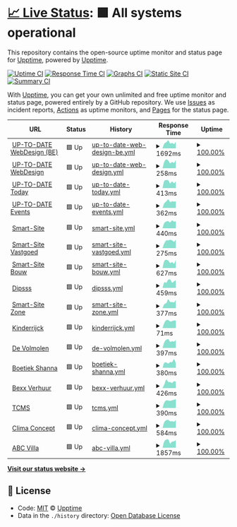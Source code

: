 # [📈 Live Status](https://upptime.github.io/upptime): <!--live status--> **🟩 All systems operational**

This repository contains the open-source uptime monitor and status page for [Upptime](https://upptime.js.org), powered by [Upptime](https://github.com/upptime/upptime).

[![Uptime CI](https://github.com/koj-co/upptime/workflows/Uptime%20CI/badge.svg)](https://github.com/koj-co/upptime/actions?query=workflow%3A%22Uptime+CI%22)
[![Response Time CI](https://github.com/koj-co/upptime/workflows/Response%20Time%20CI/badge.svg)](https://github.com/koj-co/upptime/actions?query=workflow%3A%22Response+Time+CI%22)
[![Graphs CI](https://github.com/koj-co/upptime/workflows/Graphs%20CI/badge.svg)](https://github.com/koj-co/upptime/actions?query=workflow%3A%22Graphs+CI%22)
[![Static Site CI](https://github.com/koj-co/upptime/workflows/Static%20Site%20CI/badge.svg)](https://github.com/koj-co/upptime/actions?query=workflow%3A%22Static+Site+CI%22)
[![Summary CI](https://github.com/koj-co/upptime/workflows/Summary%20CI/badge.svg)](https://github.com/koj-co/upptime/actions?query=workflow%3A%22Summary+CI%22)

With [Upptime](https://upptime.js.org), you can get your own unlimited and free uptime monitor and status page, powered entirely by a GitHub repository. We use [Issues](https://github.com/upptime/upptime/issues) as incident reports, [Actions](https://github.com/jgui1129/uptodate-sites/actions) as uptime monitors, and [Pages](https://upptime.github.io/upptime) for the status page.

<!--start: status pages-->
<!-- This summary is generated by Upptime (https://github.com/upptime/upptime) -->
<!-- Do not edit this manually, your changes will be overwritten -->
<!-- prettier-ignore -->
| URL | Status | History | Response Time | Uptime |
| --- | ------ | ------- | ------------- | ------ |
| <img alt="" src="https://favicons.githubusercontent.com/www.uptodatewebdesign.be" height="13"> [UP-TO-DATE WebDesign (BE)](https://www.uptodatewebdesign.be) | 🟩 Up | [up-to-date-web-design-be.yml](https://github.com/jgui1129/uptodate-sites/commits/HEAD/history/up-to-date-web-design-be.yml) | <details><summary><img alt="Response time graph" src="./graphs/up-to-date-web-design-be/response-time-week.png" height="20"> 1692ms</summary><br><a href="https://jgui1129.github.io/uptodate-sites/history/up-to-date-web-design-be"><img alt="Response time 2079" src="https://img.shields.io/endpoint?url=https%3A%2F%2Fraw.githubusercontent.com%2Fjgui1129%2Fuptodate-sites%2FHEAD%2Fapi%2Fup-to-date-web-design-be%2Fresponse-time.json"></a><br><a href="https://jgui1129.github.io/uptodate-sites/history/up-to-date-web-design-be"><img alt="24-hour response time 2080" src="https://img.shields.io/endpoint?url=https%3A%2F%2Fraw.githubusercontent.com%2Fjgui1129%2Fuptodate-sites%2FHEAD%2Fapi%2Fup-to-date-web-design-be%2Fresponse-time-day.json"></a><br><a href="https://jgui1129.github.io/uptodate-sites/history/up-to-date-web-design-be"><img alt="7-day response time 1692" src="https://img.shields.io/endpoint?url=https%3A%2F%2Fraw.githubusercontent.com%2Fjgui1129%2Fuptodate-sites%2FHEAD%2Fapi%2Fup-to-date-web-design-be%2Fresponse-time-week.json"></a><br><a href="https://jgui1129.github.io/uptodate-sites/history/up-to-date-web-design-be"><img alt="30-day response time 1973" src="https://img.shields.io/endpoint?url=https%3A%2F%2Fraw.githubusercontent.com%2Fjgui1129%2Fuptodate-sites%2FHEAD%2Fapi%2Fup-to-date-web-design-be%2Fresponse-time-month.json"></a><br><a href="https://jgui1129.github.io/uptodate-sites/history/up-to-date-web-design-be"><img alt="1-year response time 2079" src="https://img.shields.io/endpoint?url=https%3A%2F%2Fraw.githubusercontent.com%2Fjgui1129%2Fuptodate-sites%2FHEAD%2Fapi%2Fup-to-date-web-design-be%2Fresponse-time-year.json"></a></details> | <details><summary><a href="https://jgui1129.github.io/uptodate-sites/history/up-to-date-web-design-be">100.00%</a></summary><a href="https://jgui1129.github.io/uptodate-sites/history/up-to-date-web-design-be"><img alt="All-time uptime 99.94%" src="https://img.shields.io/endpoint?url=https%3A%2F%2Fraw.githubusercontent.com%2Fjgui1129%2Fuptodate-sites%2FHEAD%2Fapi%2Fup-to-date-web-design-be%2Fuptime.json"></a><br><a href="https://jgui1129.github.io/uptodate-sites/history/up-to-date-web-design-be"><img alt="24-hour uptime 100.00%" src="https://img.shields.io/endpoint?url=https%3A%2F%2Fraw.githubusercontent.com%2Fjgui1129%2Fuptodate-sites%2FHEAD%2Fapi%2Fup-to-date-web-design-be%2Fuptime-day.json"></a><br><a href="https://jgui1129.github.io/uptodate-sites/history/up-to-date-web-design-be"><img alt="7-day uptime 100.00%" src="https://img.shields.io/endpoint?url=https%3A%2F%2Fraw.githubusercontent.com%2Fjgui1129%2Fuptodate-sites%2FHEAD%2Fapi%2Fup-to-date-web-design-be%2Fuptime-week.json"></a><br><a href="https://jgui1129.github.io/uptodate-sites/history/up-to-date-web-design-be"><img alt="30-day uptime 99.93%" src="https://img.shields.io/endpoint?url=https%3A%2F%2Fraw.githubusercontent.com%2Fjgui1129%2Fuptodate-sites%2FHEAD%2Fapi%2Fup-to-date-web-design-be%2Fuptime-month.json"></a><br><a href="https://jgui1129.github.io/uptodate-sites/history/up-to-date-web-design-be"><img alt="1-year uptime 99.94%" src="https://img.shields.io/endpoint?url=https%3A%2F%2Fraw.githubusercontent.com%2Fjgui1129%2Fuptodate-sites%2FHEAD%2Fapi%2Fup-to-date-web-design-be%2Fuptime-year.json"></a></details>
| <img alt="" src="https://favicons.githubusercontent.com/www.uptodatewebdesign.com" height="13"> [UP-TO-DATE WebDesign](https://www.uptodatewebdesign.com) | 🟩 Up | [up-to-date-web-design.yml](https://github.com/jgui1129/uptodate-sites/commits/HEAD/history/up-to-date-web-design.yml) | <details><summary><img alt="Response time graph" src="./graphs/up-to-date-web-design/response-time-week.png" height="20"> 258ms</summary><br><a href="https://jgui1129.github.io/uptodate-sites/history/up-to-date-web-design"><img alt="Response time 278" src="https://img.shields.io/endpoint?url=https%3A%2F%2Fraw.githubusercontent.com%2Fjgui1129%2Fuptodate-sites%2FHEAD%2Fapi%2Fup-to-date-web-design%2Fresponse-time.json"></a><br><a href="https://jgui1129.github.io/uptodate-sites/history/up-to-date-web-design"><img alt="24-hour response time 209" src="https://img.shields.io/endpoint?url=https%3A%2F%2Fraw.githubusercontent.com%2Fjgui1129%2Fuptodate-sites%2FHEAD%2Fapi%2Fup-to-date-web-design%2Fresponse-time-day.json"></a><br><a href="https://jgui1129.github.io/uptodate-sites/history/up-to-date-web-design"><img alt="7-day response time 258" src="https://img.shields.io/endpoint?url=https%3A%2F%2Fraw.githubusercontent.com%2Fjgui1129%2Fuptodate-sites%2FHEAD%2Fapi%2Fup-to-date-web-design%2Fresponse-time-week.json"></a><br><a href="https://jgui1129.github.io/uptodate-sites/history/up-to-date-web-design"><img alt="30-day response time 265" src="https://img.shields.io/endpoint?url=https%3A%2F%2Fraw.githubusercontent.com%2Fjgui1129%2Fuptodate-sites%2FHEAD%2Fapi%2Fup-to-date-web-design%2Fresponse-time-month.json"></a><br><a href="https://jgui1129.github.io/uptodate-sites/history/up-to-date-web-design"><img alt="1-year response time 278" src="https://img.shields.io/endpoint?url=https%3A%2F%2Fraw.githubusercontent.com%2Fjgui1129%2Fuptodate-sites%2FHEAD%2Fapi%2Fup-to-date-web-design%2Fresponse-time-year.json"></a></details> | <details><summary><a href="https://jgui1129.github.io/uptodate-sites/history/up-to-date-web-design">100.00%</a></summary><a href="https://jgui1129.github.io/uptodate-sites/history/up-to-date-web-design"><img alt="All-time uptime 99.97%" src="https://img.shields.io/endpoint?url=https%3A%2F%2Fraw.githubusercontent.com%2Fjgui1129%2Fuptodate-sites%2FHEAD%2Fapi%2Fup-to-date-web-design%2Fuptime.json"></a><br><a href="https://jgui1129.github.io/uptodate-sites/history/up-to-date-web-design"><img alt="24-hour uptime 100.00%" src="https://img.shields.io/endpoint?url=https%3A%2F%2Fraw.githubusercontent.com%2Fjgui1129%2Fuptodate-sites%2FHEAD%2Fapi%2Fup-to-date-web-design%2Fuptime-day.json"></a><br><a href="https://jgui1129.github.io/uptodate-sites/history/up-to-date-web-design"><img alt="7-day uptime 100.00%" src="https://img.shields.io/endpoint?url=https%3A%2F%2Fraw.githubusercontent.com%2Fjgui1129%2Fuptodate-sites%2FHEAD%2Fapi%2Fup-to-date-web-design%2Fuptime-week.json"></a><br><a href="https://jgui1129.github.io/uptodate-sites/history/up-to-date-web-design"><img alt="30-day uptime 100.00%" src="https://img.shields.io/endpoint?url=https%3A%2F%2Fraw.githubusercontent.com%2Fjgui1129%2Fuptodate-sites%2FHEAD%2Fapi%2Fup-to-date-web-design%2Fuptime-month.json"></a><br><a href="https://jgui1129.github.io/uptodate-sites/history/up-to-date-web-design"><img alt="1-year uptime 99.97%" src="https://img.shields.io/endpoint?url=https%3A%2F%2Fraw.githubusercontent.com%2Fjgui1129%2Fuptodate-sites%2FHEAD%2Fapi%2Fup-to-date-web-design%2Fuptime-year.json"></a></details>
| <img alt="" src="https://favicons.githubusercontent.com/www.uptodate-today.be" height="13"> [UP-TO-DATE Today](https://www.uptodate-today.be) | 🟩 Up | [up-to-date-today.yml](https://github.com/jgui1129/uptodate-sites/commits/HEAD/history/up-to-date-today.yml) | <details><summary><img alt="Response time graph" src="./graphs/up-to-date-today/response-time-week.png" height="20"> 413ms</summary><br><a href="https://jgui1129.github.io/uptodate-sites/history/up-to-date-today"><img alt="Response time 471" src="https://img.shields.io/endpoint?url=https%3A%2F%2Fraw.githubusercontent.com%2Fjgui1129%2Fuptodate-sites%2FHEAD%2Fapi%2Fup-to-date-today%2Fresponse-time.json"></a><br><a href="https://jgui1129.github.io/uptodate-sites/history/up-to-date-today"><img alt="24-hour response time 310" src="https://img.shields.io/endpoint?url=https%3A%2F%2Fraw.githubusercontent.com%2Fjgui1129%2Fuptodate-sites%2FHEAD%2Fapi%2Fup-to-date-today%2Fresponse-time-day.json"></a><br><a href="https://jgui1129.github.io/uptodate-sites/history/up-to-date-today"><img alt="7-day response time 413" src="https://img.shields.io/endpoint?url=https%3A%2F%2Fraw.githubusercontent.com%2Fjgui1129%2Fuptodate-sites%2FHEAD%2Fapi%2Fup-to-date-today%2Fresponse-time-week.json"></a><br><a href="https://jgui1129.github.io/uptodate-sites/history/up-to-date-today"><img alt="30-day response time 740" src="https://img.shields.io/endpoint?url=https%3A%2F%2Fraw.githubusercontent.com%2Fjgui1129%2Fuptodate-sites%2FHEAD%2Fapi%2Fup-to-date-today%2Fresponse-time-month.json"></a><br><a href="https://jgui1129.github.io/uptodate-sites/history/up-to-date-today"><img alt="1-year response time 471" src="https://img.shields.io/endpoint?url=https%3A%2F%2Fraw.githubusercontent.com%2Fjgui1129%2Fuptodate-sites%2FHEAD%2Fapi%2Fup-to-date-today%2Fresponse-time-year.json"></a></details> | <details><summary><a href="https://jgui1129.github.io/uptodate-sites/history/up-to-date-today">100.00%</a></summary><a href="https://jgui1129.github.io/uptodate-sites/history/up-to-date-today"><img alt="All-time uptime 99.99%" src="https://img.shields.io/endpoint?url=https%3A%2F%2Fraw.githubusercontent.com%2Fjgui1129%2Fuptodate-sites%2FHEAD%2Fapi%2Fup-to-date-today%2Fuptime.json"></a><br><a href="https://jgui1129.github.io/uptodate-sites/history/up-to-date-today"><img alt="24-hour uptime 100.00%" src="https://img.shields.io/endpoint?url=https%3A%2F%2Fraw.githubusercontent.com%2Fjgui1129%2Fuptodate-sites%2FHEAD%2Fapi%2Fup-to-date-today%2Fuptime-day.json"></a><br><a href="https://jgui1129.github.io/uptodate-sites/history/up-to-date-today"><img alt="7-day uptime 100.00%" src="https://img.shields.io/endpoint?url=https%3A%2F%2Fraw.githubusercontent.com%2Fjgui1129%2Fuptodate-sites%2FHEAD%2Fapi%2Fup-to-date-today%2Fuptime-week.json"></a><br><a href="https://jgui1129.github.io/uptodate-sites/history/up-to-date-today"><img alt="30-day uptime 99.96%" src="https://img.shields.io/endpoint?url=https%3A%2F%2Fraw.githubusercontent.com%2Fjgui1129%2Fuptodate-sites%2FHEAD%2Fapi%2Fup-to-date-today%2Fuptime-month.json"></a><br><a href="https://jgui1129.github.io/uptodate-sites/history/up-to-date-today"><img alt="1-year uptime 99.99%" src="https://img.shields.io/endpoint?url=https%3A%2F%2Fraw.githubusercontent.com%2Fjgui1129%2Fuptodate-sites%2FHEAD%2Fapi%2Fup-to-date-today%2Fuptime-year.json"></a></details>
| <img alt="" src="https://favicons.githubusercontent.com/events.uptodatewebdesign.be" height="13"> [UP-TO-DATE Events](https://events.uptodatewebdesign.be) | 🟩 Up | [up-to-date-events.yml](https://github.com/jgui1129/uptodate-sites/commits/HEAD/history/up-to-date-events.yml) | <details><summary><img alt="Response time graph" src="./graphs/up-to-date-events/response-time-week.png" height="20"> 362ms</summary><br><a href="https://jgui1129.github.io/uptodate-sites/history/up-to-date-events"><img alt="Response time 333" src="https://img.shields.io/endpoint?url=https%3A%2F%2Fraw.githubusercontent.com%2Fjgui1129%2Fuptodate-sites%2FHEAD%2Fapi%2Fup-to-date-events%2Fresponse-time.json"></a><br><a href="https://jgui1129.github.io/uptodate-sites/history/up-to-date-events"><img alt="24-hour response time 501" src="https://img.shields.io/endpoint?url=https%3A%2F%2Fraw.githubusercontent.com%2Fjgui1129%2Fuptodate-sites%2FHEAD%2Fapi%2Fup-to-date-events%2Fresponse-time-day.json"></a><br><a href="https://jgui1129.github.io/uptodate-sites/history/up-to-date-events"><img alt="7-day response time 362" src="https://img.shields.io/endpoint?url=https%3A%2F%2Fraw.githubusercontent.com%2Fjgui1129%2Fuptodate-sites%2FHEAD%2Fapi%2Fup-to-date-events%2Fresponse-time-week.json"></a><br><a href="https://jgui1129.github.io/uptodate-sites/history/up-to-date-events"><img alt="30-day response time 319" src="https://img.shields.io/endpoint?url=https%3A%2F%2Fraw.githubusercontent.com%2Fjgui1129%2Fuptodate-sites%2FHEAD%2Fapi%2Fup-to-date-events%2Fresponse-time-month.json"></a><br><a href="https://jgui1129.github.io/uptodate-sites/history/up-to-date-events"><img alt="1-year response time 333" src="https://img.shields.io/endpoint?url=https%3A%2F%2Fraw.githubusercontent.com%2Fjgui1129%2Fuptodate-sites%2FHEAD%2Fapi%2Fup-to-date-events%2Fresponse-time-year.json"></a></details> | <details><summary><a href="https://jgui1129.github.io/uptodate-sites/history/up-to-date-events">100.00%</a></summary><a href="https://jgui1129.github.io/uptodate-sites/history/up-to-date-events"><img alt="All-time uptime 99.99%" src="https://img.shields.io/endpoint?url=https%3A%2F%2Fraw.githubusercontent.com%2Fjgui1129%2Fuptodate-sites%2FHEAD%2Fapi%2Fup-to-date-events%2Fuptime.json"></a><br><a href="https://jgui1129.github.io/uptodate-sites/history/up-to-date-events"><img alt="24-hour uptime 100.00%" src="https://img.shields.io/endpoint?url=https%3A%2F%2Fraw.githubusercontent.com%2Fjgui1129%2Fuptodate-sites%2FHEAD%2Fapi%2Fup-to-date-events%2Fuptime-day.json"></a><br><a href="https://jgui1129.github.io/uptodate-sites/history/up-to-date-events"><img alt="7-day uptime 100.00%" src="https://img.shields.io/endpoint?url=https%3A%2F%2Fraw.githubusercontent.com%2Fjgui1129%2Fuptodate-sites%2FHEAD%2Fapi%2Fup-to-date-events%2Fuptime-week.json"></a><br><a href="https://jgui1129.github.io/uptodate-sites/history/up-to-date-events"><img alt="30-day uptime 99.96%" src="https://img.shields.io/endpoint?url=https%3A%2F%2Fraw.githubusercontent.com%2Fjgui1129%2Fuptodate-sites%2FHEAD%2Fapi%2Fup-to-date-events%2Fuptime-month.json"></a><br><a href="https://jgui1129.github.io/uptodate-sites/history/up-to-date-events"><img alt="1-year uptime 99.99%" src="https://img.shields.io/endpoint?url=https%3A%2F%2Fraw.githubusercontent.com%2Fjgui1129%2Fuptodate-sites%2FHEAD%2Fapi%2Fup-to-date-events%2Fuptime-year.json"></a></details>
| <img alt="" src="https://favicons.githubusercontent.com/www.smart-site.be" height="13"> [Smart-Site](https://www.smart-site.be) | 🟩 Up | [smart-site.yml](https://github.com/jgui1129/uptodate-sites/commits/HEAD/history/smart-site.yml) | <details><summary><img alt="Response time graph" src="./graphs/smart-site/response-time-week.png" height="20"> 440ms</summary><br><a href="https://jgui1129.github.io/uptodate-sites/history/smart-site"><img alt="Response time 423" src="https://img.shields.io/endpoint?url=https%3A%2F%2Fraw.githubusercontent.com%2Fjgui1129%2Fuptodate-sites%2FHEAD%2Fapi%2Fsmart-site%2Fresponse-time.json"></a><br><a href="https://jgui1129.github.io/uptodate-sites/history/smart-site"><img alt="24-hour response time 322" src="https://img.shields.io/endpoint?url=https%3A%2F%2Fraw.githubusercontent.com%2Fjgui1129%2Fuptodate-sites%2FHEAD%2Fapi%2Fsmart-site%2Fresponse-time-day.json"></a><br><a href="https://jgui1129.github.io/uptodate-sites/history/smart-site"><img alt="7-day response time 440" src="https://img.shields.io/endpoint?url=https%3A%2F%2Fraw.githubusercontent.com%2Fjgui1129%2Fuptodate-sites%2FHEAD%2Fapi%2Fsmart-site%2Fresponse-time-week.json"></a><br><a href="https://jgui1129.github.io/uptodate-sites/history/smart-site"><img alt="30-day response time 427" src="https://img.shields.io/endpoint?url=https%3A%2F%2Fraw.githubusercontent.com%2Fjgui1129%2Fuptodate-sites%2FHEAD%2Fapi%2Fsmart-site%2Fresponse-time-month.json"></a><br><a href="https://jgui1129.github.io/uptodate-sites/history/smart-site"><img alt="1-year response time 423" src="https://img.shields.io/endpoint?url=https%3A%2F%2Fraw.githubusercontent.com%2Fjgui1129%2Fuptodate-sites%2FHEAD%2Fapi%2Fsmart-site%2Fresponse-time-year.json"></a></details> | <details><summary><a href="https://jgui1129.github.io/uptodate-sites/history/smart-site">100.00%</a></summary><a href="https://jgui1129.github.io/uptodate-sites/history/smart-site"><img alt="All-time uptime 99.97%" src="https://img.shields.io/endpoint?url=https%3A%2F%2Fraw.githubusercontent.com%2Fjgui1129%2Fuptodate-sites%2FHEAD%2Fapi%2Fsmart-site%2Fuptime.json"></a><br><a href="https://jgui1129.github.io/uptodate-sites/history/smart-site"><img alt="24-hour uptime 100.00%" src="https://img.shields.io/endpoint?url=https%3A%2F%2Fraw.githubusercontent.com%2Fjgui1129%2Fuptodate-sites%2FHEAD%2Fapi%2Fsmart-site%2Fuptime-day.json"></a><br><a href="https://jgui1129.github.io/uptodate-sites/history/smart-site"><img alt="7-day uptime 100.00%" src="https://img.shields.io/endpoint?url=https%3A%2F%2Fraw.githubusercontent.com%2Fjgui1129%2Fuptodate-sites%2FHEAD%2Fapi%2Fsmart-site%2Fuptime-week.json"></a><br><a href="https://jgui1129.github.io/uptodate-sites/history/smart-site"><img alt="30-day uptime 100.00%" src="https://img.shields.io/endpoint?url=https%3A%2F%2Fraw.githubusercontent.com%2Fjgui1129%2Fuptodate-sites%2FHEAD%2Fapi%2Fsmart-site%2Fuptime-month.json"></a><br><a href="https://jgui1129.github.io/uptodate-sites/history/smart-site"><img alt="1-year uptime 99.97%" src="https://img.shields.io/endpoint?url=https%3A%2F%2Fraw.githubusercontent.com%2Fjgui1129%2Fuptodate-sites%2FHEAD%2Fapi%2Fsmart-site%2Fuptime-year.json"></a></details>
| <img alt="" src="https://favicons.githubusercontent.com/vastgoed-smart-site.blogspot.com" height="13"> [Smart-Site Vastgoed](https://vastgoed-smart-site.blogspot.com) | 🟩 Up | [smart-site-vastgoed.yml](https://github.com/jgui1129/uptodate-sites/commits/HEAD/history/smart-site-vastgoed.yml) | <details><summary><img alt="Response time graph" src="./graphs/smart-site-vastgoed/response-time-week.png" height="20"> 275ms</summary><br><a href="https://jgui1129.github.io/uptodate-sites/history/smart-site-vastgoed"><img alt="Response time 253" src="https://img.shields.io/endpoint?url=https%3A%2F%2Fraw.githubusercontent.com%2Fjgui1129%2Fuptodate-sites%2FHEAD%2Fapi%2Fsmart-site-vastgoed%2Fresponse-time.json"></a><br><a href="https://jgui1129.github.io/uptodate-sites/history/smart-site-vastgoed"><img alt="24-hour response time 367" src="https://img.shields.io/endpoint?url=https%3A%2F%2Fraw.githubusercontent.com%2Fjgui1129%2Fuptodate-sites%2FHEAD%2Fapi%2Fsmart-site-vastgoed%2Fresponse-time-day.json"></a><br><a href="https://jgui1129.github.io/uptodate-sites/history/smart-site-vastgoed"><img alt="7-day response time 275" src="https://img.shields.io/endpoint?url=https%3A%2F%2Fraw.githubusercontent.com%2Fjgui1129%2Fuptodate-sites%2FHEAD%2Fapi%2Fsmart-site-vastgoed%2Fresponse-time-week.json"></a><br><a href="https://jgui1129.github.io/uptodate-sites/history/smart-site-vastgoed"><img alt="30-day response time 258" src="https://img.shields.io/endpoint?url=https%3A%2F%2Fraw.githubusercontent.com%2Fjgui1129%2Fuptodate-sites%2FHEAD%2Fapi%2Fsmart-site-vastgoed%2Fresponse-time-month.json"></a><br><a href="https://jgui1129.github.io/uptodate-sites/history/smart-site-vastgoed"><img alt="1-year response time 253" src="https://img.shields.io/endpoint?url=https%3A%2F%2Fraw.githubusercontent.com%2Fjgui1129%2Fuptodate-sites%2FHEAD%2Fapi%2Fsmart-site-vastgoed%2Fresponse-time-year.json"></a></details> | <details><summary><a href="https://jgui1129.github.io/uptodate-sites/history/smart-site-vastgoed">100.00%</a></summary><a href="https://jgui1129.github.io/uptodate-sites/history/smart-site-vastgoed"><img alt="All-time uptime 100.00%" src="https://img.shields.io/endpoint?url=https%3A%2F%2Fraw.githubusercontent.com%2Fjgui1129%2Fuptodate-sites%2FHEAD%2Fapi%2Fsmart-site-vastgoed%2Fuptime.json"></a><br><a href="https://jgui1129.github.io/uptodate-sites/history/smart-site-vastgoed"><img alt="24-hour uptime 100.00%" src="https://img.shields.io/endpoint?url=https%3A%2F%2Fraw.githubusercontent.com%2Fjgui1129%2Fuptodate-sites%2FHEAD%2Fapi%2Fsmart-site-vastgoed%2Fuptime-day.json"></a><br><a href="https://jgui1129.github.io/uptodate-sites/history/smart-site-vastgoed"><img alt="7-day uptime 100.00%" src="https://img.shields.io/endpoint?url=https%3A%2F%2Fraw.githubusercontent.com%2Fjgui1129%2Fuptodate-sites%2FHEAD%2Fapi%2Fsmart-site-vastgoed%2Fuptime-week.json"></a><br><a href="https://jgui1129.github.io/uptodate-sites/history/smart-site-vastgoed"><img alt="30-day uptime 100.00%" src="https://img.shields.io/endpoint?url=https%3A%2F%2Fraw.githubusercontent.com%2Fjgui1129%2Fuptodate-sites%2FHEAD%2Fapi%2Fsmart-site-vastgoed%2Fuptime-month.json"></a><br><a href="https://jgui1129.github.io/uptodate-sites/history/smart-site-vastgoed"><img alt="1-year uptime 100.00%" src="https://img.shields.io/endpoint?url=https%3A%2F%2Fraw.githubusercontent.com%2Fjgui1129%2Fuptodate-sites%2FHEAD%2Fapi%2Fsmart-site-vastgoed%2Fuptime-year.json"></a></details>
| <img alt="" src="https://favicons.githubusercontent.com/bouw-smart-site.blogspot.com" height="13"> [Smart-Site Bouw](https://bouw-smart-site.blogspot.com) | 🟩 Up | [smart-site-bouw.yml](https://github.com/jgui1129/uptodate-sites/commits/HEAD/history/smart-site-bouw.yml) | <details><summary><img alt="Response time graph" src="./graphs/smart-site-bouw/response-time-week.png" height="20"> 627ms</summary><br><a href="https://jgui1129.github.io/uptodate-sites/history/smart-site-bouw"><img alt="Response time 625" src="https://img.shields.io/endpoint?url=https%3A%2F%2Fraw.githubusercontent.com%2Fjgui1129%2Fuptodate-sites%2FHEAD%2Fapi%2Fsmart-site-bouw%2Fresponse-time.json"></a><br><a href="https://jgui1129.github.io/uptodate-sites/history/smart-site-bouw"><img alt="24-hour response time 502" src="https://img.shields.io/endpoint?url=https%3A%2F%2Fraw.githubusercontent.com%2Fjgui1129%2Fuptodate-sites%2FHEAD%2Fapi%2Fsmart-site-bouw%2Fresponse-time-day.json"></a><br><a href="https://jgui1129.github.io/uptodate-sites/history/smart-site-bouw"><img alt="7-day response time 627" src="https://img.shields.io/endpoint?url=https%3A%2F%2Fraw.githubusercontent.com%2Fjgui1129%2Fuptodate-sites%2FHEAD%2Fapi%2Fsmart-site-bouw%2Fresponse-time-week.json"></a><br><a href="https://jgui1129.github.io/uptodate-sites/history/smart-site-bouw"><img alt="30-day response time 631" src="https://img.shields.io/endpoint?url=https%3A%2F%2Fraw.githubusercontent.com%2Fjgui1129%2Fuptodate-sites%2FHEAD%2Fapi%2Fsmart-site-bouw%2Fresponse-time-month.json"></a><br><a href="https://jgui1129.github.io/uptodate-sites/history/smart-site-bouw"><img alt="1-year response time 625" src="https://img.shields.io/endpoint?url=https%3A%2F%2Fraw.githubusercontent.com%2Fjgui1129%2Fuptodate-sites%2FHEAD%2Fapi%2Fsmart-site-bouw%2Fresponse-time-year.json"></a></details> | <details><summary><a href="https://jgui1129.github.io/uptodate-sites/history/smart-site-bouw">100.00%</a></summary><a href="https://jgui1129.github.io/uptodate-sites/history/smart-site-bouw"><img alt="All-time uptime 99.98%" src="https://img.shields.io/endpoint?url=https%3A%2F%2Fraw.githubusercontent.com%2Fjgui1129%2Fuptodate-sites%2FHEAD%2Fapi%2Fsmart-site-bouw%2Fuptime.json"></a><br><a href="https://jgui1129.github.io/uptodate-sites/history/smart-site-bouw"><img alt="24-hour uptime 100.00%" src="https://img.shields.io/endpoint?url=https%3A%2F%2Fraw.githubusercontent.com%2Fjgui1129%2Fuptodate-sites%2FHEAD%2Fapi%2Fsmart-site-bouw%2Fuptime-day.json"></a><br><a href="https://jgui1129.github.io/uptodate-sites/history/smart-site-bouw"><img alt="7-day uptime 100.00%" src="https://img.shields.io/endpoint?url=https%3A%2F%2Fraw.githubusercontent.com%2Fjgui1129%2Fuptodate-sites%2FHEAD%2Fapi%2Fsmart-site-bouw%2Fuptime-week.json"></a><br><a href="https://jgui1129.github.io/uptodate-sites/history/smart-site-bouw"><img alt="30-day uptime 100.00%" src="https://img.shields.io/endpoint?url=https%3A%2F%2Fraw.githubusercontent.com%2Fjgui1129%2Fuptodate-sites%2FHEAD%2Fapi%2Fsmart-site-bouw%2Fuptime-month.json"></a><br><a href="https://jgui1129.github.io/uptodate-sites/history/smart-site-bouw"><img alt="1-year uptime 99.98%" src="https://img.shields.io/endpoint?url=https%3A%2F%2Fraw.githubusercontent.com%2Fjgui1129%2Fuptodate-sites%2FHEAD%2Fapi%2Fsmart-site-bouw%2Fuptime-year.json"></a></details>
| <img alt="" src="https://favicons.githubusercontent.com/www.dipsss.be" height="13"> [Dipsss](https://www.dipsss.be) | 🟩 Up | [dipsss.yml](https://github.com/jgui1129/uptodate-sites/commits/HEAD/history/dipsss.yml) | <details><summary><img alt="Response time graph" src="./graphs/dipsss/response-time-week.png" height="20"> 459ms</summary><br><a href="https://jgui1129.github.io/uptodate-sites/history/dipsss"><img alt="Response time 441" src="https://img.shields.io/endpoint?url=https%3A%2F%2Fraw.githubusercontent.com%2Fjgui1129%2Fuptodate-sites%2FHEAD%2Fapi%2Fdipsss%2Fresponse-time.json"></a><br><a href="https://jgui1129.github.io/uptodate-sites/history/dipsss"><img alt="24-hour response time 461" src="https://img.shields.io/endpoint?url=https%3A%2F%2Fraw.githubusercontent.com%2Fjgui1129%2Fuptodate-sites%2FHEAD%2Fapi%2Fdipsss%2Fresponse-time-day.json"></a><br><a href="https://jgui1129.github.io/uptodate-sites/history/dipsss"><img alt="7-day response time 459" src="https://img.shields.io/endpoint?url=https%3A%2F%2Fraw.githubusercontent.com%2Fjgui1129%2Fuptodate-sites%2FHEAD%2Fapi%2Fdipsss%2Fresponse-time-week.json"></a><br><a href="https://jgui1129.github.io/uptodate-sites/history/dipsss"><img alt="30-day response time 432" src="https://img.shields.io/endpoint?url=https%3A%2F%2Fraw.githubusercontent.com%2Fjgui1129%2Fuptodate-sites%2FHEAD%2Fapi%2Fdipsss%2Fresponse-time-month.json"></a><br><a href="https://jgui1129.github.io/uptodate-sites/history/dipsss"><img alt="1-year response time 441" src="https://img.shields.io/endpoint?url=https%3A%2F%2Fraw.githubusercontent.com%2Fjgui1129%2Fuptodate-sites%2FHEAD%2Fapi%2Fdipsss%2Fresponse-time-year.json"></a></details> | <details><summary><a href="https://jgui1129.github.io/uptodate-sites/history/dipsss">100.00%</a></summary><a href="https://jgui1129.github.io/uptodate-sites/history/dipsss"><img alt="All-time uptime 100.00%" src="https://img.shields.io/endpoint?url=https%3A%2F%2Fraw.githubusercontent.com%2Fjgui1129%2Fuptodate-sites%2FHEAD%2Fapi%2Fdipsss%2Fuptime.json"></a><br><a href="https://jgui1129.github.io/uptodate-sites/history/dipsss"><img alt="24-hour uptime 100.00%" src="https://img.shields.io/endpoint?url=https%3A%2F%2Fraw.githubusercontent.com%2Fjgui1129%2Fuptodate-sites%2FHEAD%2Fapi%2Fdipsss%2Fuptime-day.json"></a><br><a href="https://jgui1129.github.io/uptodate-sites/history/dipsss"><img alt="7-day uptime 100.00%" src="https://img.shields.io/endpoint?url=https%3A%2F%2Fraw.githubusercontent.com%2Fjgui1129%2Fuptodate-sites%2FHEAD%2Fapi%2Fdipsss%2Fuptime-week.json"></a><br><a href="https://jgui1129.github.io/uptodate-sites/history/dipsss"><img alt="30-day uptime 100.00%" src="https://img.shields.io/endpoint?url=https%3A%2F%2Fraw.githubusercontent.com%2Fjgui1129%2Fuptodate-sites%2FHEAD%2Fapi%2Fdipsss%2Fuptime-month.json"></a><br><a href="https://jgui1129.github.io/uptodate-sites/history/dipsss"><img alt="1-year uptime 100.00%" src="https://img.shields.io/endpoint?url=https%3A%2F%2Fraw.githubusercontent.com%2Fjgui1129%2Fuptodate-sites%2FHEAD%2Fapi%2Fdipsss%2Fuptime-year.json"></a></details>
| <img alt="" src="https://favicons.githubusercontent.com/www.kinderrijck.be" height="13"> [Smart-Site Zone](https://www.kinderrijck.be) | 🟩 Up | [smart-site-zone.yml](https://github.com/jgui1129/uptodate-sites/commits/HEAD/history/smart-site-zone.yml) | <details><summary><img alt="Response time graph" src="./graphs/smart-site-zone/response-time-week.png" height="20"> 377ms</summary><br><a href="https://jgui1129.github.io/uptodate-sites/history/smart-site-zone"><img alt="Response time 388" src="https://img.shields.io/endpoint?url=https%3A%2F%2Fraw.githubusercontent.com%2Fjgui1129%2Fuptodate-sites%2FHEAD%2Fapi%2Fsmart-site-zone%2Fresponse-time.json"></a><br><a href="https://jgui1129.github.io/uptodate-sites/history/smart-site-zone"><img alt="24-hour response time 399" src="https://img.shields.io/endpoint?url=https%3A%2F%2Fraw.githubusercontent.com%2Fjgui1129%2Fuptodate-sites%2FHEAD%2Fapi%2Fsmart-site-zone%2Fresponse-time-day.json"></a><br><a href="https://jgui1129.github.io/uptodate-sites/history/smart-site-zone"><img alt="7-day response time 377" src="https://img.shields.io/endpoint?url=https%3A%2F%2Fraw.githubusercontent.com%2Fjgui1129%2Fuptodate-sites%2FHEAD%2Fapi%2Fsmart-site-zone%2Fresponse-time-week.json"></a><br><a href="https://jgui1129.github.io/uptodate-sites/history/smart-site-zone"><img alt="30-day response time 373" src="https://img.shields.io/endpoint?url=https%3A%2F%2Fraw.githubusercontent.com%2Fjgui1129%2Fuptodate-sites%2FHEAD%2Fapi%2Fsmart-site-zone%2Fresponse-time-month.json"></a><br><a href="https://jgui1129.github.io/uptodate-sites/history/smart-site-zone"><img alt="1-year response time 388" src="https://img.shields.io/endpoint?url=https%3A%2F%2Fraw.githubusercontent.com%2Fjgui1129%2Fuptodate-sites%2FHEAD%2Fapi%2Fsmart-site-zone%2Fresponse-time-year.json"></a></details> | <details><summary><a href="https://jgui1129.github.io/uptodate-sites/history/smart-site-zone">100.00%</a></summary><a href="https://jgui1129.github.io/uptodate-sites/history/smart-site-zone"><img alt="All-time uptime 99.99%" src="https://img.shields.io/endpoint?url=https%3A%2F%2Fraw.githubusercontent.com%2Fjgui1129%2Fuptodate-sites%2FHEAD%2Fapi%2Fsmart-site-zone%2Fuptime.json"></a><br><a href="https://jgui1129.github.io/uptodate-sites/history/smart-site-zone"><img alt="24-hour uptime 100.00%" src="https://img.shields.io/endpoint?url=https%3A%2F%2Fraw.githubusercontent.com%2Fjgui1129%2Fuptodate-sites%2FHEAD%2Fapi%2Fsmart-site-zone%2Fuptime-day.json"></a><br><a href="https://jgui1129.github.io/uptodate-sites/history/smart-site-zone"><img alt="7-day uptime 100.00%" src="https://img.shields.io/endpoint?url=https%3A%2F%2Fraw.githubusercontent.com%2Fjgui1129%2Fuptodate-sites%2FHEAD%2Fapi%2Fsmart-site-zone%2Fuptime-week.json"></a><br><a href="https://jgui1129.github.io/uptodate-sites/history/smart-site-zone"><img alt="30-day uptime 99.96%" src="https://img.shields.io/endpoint?url=https%3A%2F%2Fraw.githubusercontent.com%2Fjgui1129%2Fuptodate-sites%2FHEAD%2Fapi%2Fsmart-site-zone%2Fuptime-month.json"></a><br><a href="https://jgui1129.github.io/uptodate-sites/history/smart-site-zone"><img alt="1-year uptime 99.99%" src="https://img.shields.io/endpoint?url=https%3A%2F%2Fraw.githubusercontent.com%2Fjgui1129%2Fuptodate-sites%2FHEAD%2Fapi%2Fsmart-site-zone%2Fuptime-year.json"></a></details>
| <img alt="" src="https://favicons.githubusercontent.com/www.kinderrijck.be" height="13"> [Kinderrijck](https://www.kinderrijck.be) | 🟩 Up | [kinderrijck.yml](https://github.com/jgui1129/uptodate-sites/commits/HEAD/history/kinderrijck.yml) | <details><summary><img alt="Response time graph" src="./graphs/kinderrijck/response-time-week.png" height="20"> 71ms</summary><br><a href="https://jgui1129.github.io/uptodate-sites/history/kinderrijck"><img alt="Response time 69" src="https://img.shields.io/endpoint?url=https%3A%2F%2Fraw.githubusercontent.com%2Fjgui1129%2Fuptodate-sites%2FHEAD%2Fapi%2Fkinderrijck%2Fresponse-time.json"></a><br><a href="https://jgui1129.github.io/uptodate-sites/history/kinderrijck"><img alt="24-hour response time 100" src="https://img.shields.io/endpoint?url=https%3A%2F%2Fraw.githubusercontent.com%2Fjgui1129%2Fuptodate-sites%2FHEAD%2Fapi%2Fkinderrijck%2Fresponse-time-day.json"></a><br><a href="https://jgui1129.github.io/uptodate-sites/history/kinderrijck"><img alt="7-day response time 71" src="https://img.shields.io/endpoint?url=https%3A%2F%2Fraw.githubusercontent.com%2Fjgui1129%2Fuptodate-sites%2FHEAD%2Fapi%2Fkinderrijck%2Fresponse-time-week.json"></a><br><a href="https://jgui1129.github.io/uptodate-sites/history/kinderrijck"><img alt="30-day response time 66" src="https://img.shields.io/endpoint?url=https%3A%2F%2Fraw.githubusercontent.com%2Fjgui1129%2Fuptodate-sites%2FHEAD%2Fapi%2Fkinderrijck%2Fresponse-time-month.json"></a><br><a href="https://jgui1129.github.io/uptodate-sites/history/kinderrijck"><img alt="1-year response time 69" src="https://img.shields.io/endpoint?url=https%3A%2F%2Fraw.githubusercontent.com%2Fjgui1129%2Fuptodate-sites%2FHEAD%2Fapi%2Fkinderrijck%2Fresponse-time-year.json"></a></details> | <details><summary><a href="https://jgui1129.github.io/uptodate-sites/history/kinderrijck">100.00%</a></summary><a href="https://jgui1129.github.io/uptodate-sites/history/kinderrijck"><img alt="All-time uptime 100.00%" src="https://img.shields.io/endpoint?url=https%3A%2F%2Fraw.githubusercontent.com%2Fjgui1129%2Fuptodate-sites%2FHEAD%2Fapi%2Fkinderrijck%2Fuptime.json"></a><br><a href="https://jgui1129.github.io/uptodate-sites/history/kinderrijck"><img alt="24-hour uptime 100.00%" src="https://img.shields.io/endpoint?url=https%3A%2F%2Fraw.githubusercontent.com%2Fjgui1129%2Fuptodate-sites%2FHEAD%2Fapi%2Fkinderrijck%2Fuptime-day.json"></a><br><a href="https://jgui1129.github.io/uptodate-sites/history/kinderrijck"><img alt="7-day uptime 100.00%" src="https://img.shields.io/endpoint?url=https%3A%2F%2Fraw.githubusercontent.com%2Fjgui1129%2Fuptodate-sites%2FHEAD%2Fapi%2Fkinderrijck%2Fuptime-week.json"></a><br><a href="https://jgui1129.github.io/uptodate-sites/history/kinderrijck"><img alt="30-day uptime 100.00%" src="https://img.shields.io/endpoint?url=https%3A%2F%2Fraw.githubusercontent.com%2Fjgui1129%2Fuptodate-sites%2FHEAD%2Fapi%2Fkinderrijck%2Fuptime-month.json"></a><br><a href="https://jgui1129.github.io/uptodate-sites/history/kinderrijck"><img alt="1-year uptime 100.00%" src="https://img.shields.io/endpoint?url=https%3A%2F%2Fraw.githubusercontent.com%2Fjgui1129%2Fuptodate-sites%2FHEAD%2Fapi%2Fkinderrijck%2Fuptime-year.json"></a></details>
| <img alt="" src="https://favicons.githubusercontent.com/www.vakantieverblijfvolmolen.be" height="13"> [De Volmolen](https://www.vakantieverblijfvolmolen.be) | 🟩 Up | [de-volmolen.yml](https://github.com/jgui1129/uptodate-sites/commits/HEAD/history/de-volmolen.yml) | <details><summary><img alt="Response time graph" src="./graphs/de-volmolen/response-time-week.png" height="20"> 397ms</summary><br><a href="https://jgui1129.github.io/uptodate-sites/history/de-volmolen"><img alt="Response time 529" src="https://img.shields.io/endpoint?url=https%3A%2F%2Fraw.githubusercontent.com%2Fjgui1129%2Fuptodate-sites%2FHEAD%2Fapi%2Fde-volmolen%2Fresponse-time.json"></a><br><a href="https://jgui1129.github.io/uptodate-sites/history/de-volmolen"><img alt="24-hour response time 331" src="https://img.shields.io/endpoint?url=https%3A%2F%2Fraw.githubusercontent.com%2Fjgui1129%2Fuptodate-sites%2FHEAD%2Fapi%2Fde-volmolen%2Fresponse-time-day.json"></a><br><a href="https://jgui1129.github.io/uptodate-sites/history/de-volmolen"><img alt="7-day response time 397" src="https://img.shields.io/endpoint?url=https%3A%2F%2Fraw.githubusercontent.com%2Fjgui1129%2Fuptodate-sites%2FHEAD%2Fapi%2Fde-volmolen%2Fresponse-time-week.json"></a><br><a href="https://jgui1129.github.io/uptodate-sites/history/de-volmolen"><img alt="30-day response time 874" src="https://img.shields.io/endpoint?url=https%3A%2F%2Fraw.githubusercontent.com%2Fjgui1129%2Fuptodate-sites%2FHEAD%2Fapi%2Fde-volmolen%2Fresponse-time-month.json"></a><br><a href="https://jgui1129.github.io/uptodate-sites/history/de-volmolen"><img alt="1-year response time 529" src="https://img.shields.io/endpoint?url=https%3A%2F%2Fraw.githubusercontent.com%2Fjgui1129%2Fuptodate-sites%2FHEAD%2Fapi%2Fde-volmolen%2Fresponse-time-year.json"></a></details> | <details><summary><a href="https://jgui1129.github.io/uptodate-sites/history/de-volmolen">100.00%</a></summary><a href="https://jgui1129.github.io/uptodate-sites/history/de-volmolen"><img alt="All-time uptime 100.00%" src="https://img.shields.io/endpoint?url=https%3A%2F%2Fraw.githubusercontent.com%2Fjgui1129%2Fuptodate-sites%2FHEAD%2Fapi%2Fde-volmolen%2Fuptime.json"></a><br><a href="https://jgui1129.github.io/uptodate-sites/history/de-volmolen"><img alt="24-hour uptime 100.00%" src="https://img.shields.io/endpoint?url=https%3A%2F%2Fraw.githubusercontent.com%2Fjgui1129%2Fuptodate-sites%2FHEAD%2Fapi%2Fde-volmolen%2Fuptime-day.json"></a><br><a href="https://jgui1129.github.io/uptodate-sites/history/de-volmolen"><img alt="7-day uptime 100.00%" src="https://img.shields.io/endpoint?url=https%3A%2F%2Fraw.githubusercontent.com%2Fjgui1129%2Fuptodate-sites%2FHEAD%2Fapi%2Fde-volmolen%2Fuptime-week.json"></a><br><a href="https://jgui1129.github.io/uptodate-sites/history/de-volmolen"><img alt="30-day uptime 100.00%" src="https://img.shields.io/endpoint?url=https%3A%2F%2Fraw.githubusercontent.com%2Fjgui1129%2Fuptodate-sites%2FHEAD%2Fapi%2Fde-volmolen%2Fuptime-month.json"></a><br><a href="https://jgui1129.github.io/uptodate-sites/history/de-volmolen"><img alt="1-year uptime 100.00%" src="https://img.shields.io/endpoint?url=https%3A%2F%2Fraw.githubusercontent.com%2Fjgui1129%2Fuptodate-sites%2FHEAD%2Fapi%2Fde-volmolen%2Fuptime-year.json"></a></details>
| <img alt="" src="https://favicons.githubusercontent.com/www.boetiekshanna.be" height="13"> [Boetiek Shanna](https://www.boetiekshanna.be) | 🟩 Up | [boetiek-shanna.yml](https://github.com/jgui1129/uptodate-sites/commits/HEAD/history/boetiek-shanna.yml) | <details><summary><img alt="Response time graph" src="./graphs/boetiek-shanna/response-time-week.png" height="20"> 380ms</summary><br><a href="https://jgui1129.github.io/uptodate-sites/history/boetiek-shanna"><img alt="Response time 397" src="https://img.shields.io/endpoint?url=https%3A%2F%2Fraw.githubusercontent.com%2Fjgui1129%2Fuptodate-sites%2FHEAD%2Fapi%2Fboetiek-shanna%2Fresponse-time.json"></a><br><a href="https://jgui1129.github.io/uptodate-sites/history/boetiek-shanna"><img alt="24-hour response time 410" src="https://img.shields.io/endpoint?url=https%3A%2F%2Fraw.githubusercontent.com%2Fjgui1129%2Fuptodate-sites%2FHEAD%2Fapi%2Fboetiek-shanna%2Fresponse-time-day.json"></a><br><a href="https://jgui1129.github.io/uptodate-sites/history/boetiek-shanna"><img alt="7-day response time 380" src="https://img.shields.io/endpoint?url=https%3A%2F%2Fraw.githubusercontent.com%2Fjgui1129%2Fuptodate-sites%2FHEAD%2Fapi%2Fboetiek-shanna%2Fresponse-time-week.json"></a><br><a href="https://jgui1129.github.io/uptodate-sites/history/boetiek-shanna"><img alt="30-day response time 382" src="https://img.shields.io/endpoint?url=https%3A%2F%2Fraw.githubusercontent.com%2Fjgui1129%2Fuptodate-sites%2FHEAD%2Fapi%2Fboetiek-shanna%2Fresponse-time-month.json"></a><br><a href="https://jgui1129.github.io/uptodate-sites/history/boetiek-shanna"><img alt="1-year response time 397" src="https://img.shields.io/endpoint?url=https%3A%2F%2Fraw.githubusercontent.com%2Fjgui1129%2Fuptodate-sites%2FHEAD%2Fapi%2Fboetiek-shanna%2Fresponse-time-year.json"></a></details> | <details><summary><a href="https://jgui1129.github.io/uptodate-sites/history/boetiek-shanna">100.00%</a></summary><a href="https://jgui1129.github.io/uptodate-sites/history/boetiek-shanna"><img alt="All-time uptime 100.00%" src="https://img.shields.io/endpoint?url=https%3A%2F%2Fraw.githubusercontent.com%2Fjgui1129%2Fuptodate-sites%2FHEAD%2Fapi%2Fboetiek-shanna%2Fuptime.json"></a><br><a href="https://jgui1129.github.io/uptodate-sites/history/boetiek-shanna"><img alt="24-hour uptime 100.00%" src="https://img.shields.io/endpoint?url=https%3A%2F%2Fraw.githubusercontent.com%2Fjgui1129%2Fuptodate-sites%2FHEAD%2Fapi%2Fboetiek-shanna%2Fuptime-day.json"></a><br><a href="https://jgui1129.github.io/uptodate-sites/history/boetiek-shanna"><img alt="7-day uptime 100.00%" src="https://img.shields.io/endpoint?url=https%3A%2F%2Fraw.githubusercontent.com%2Fjgui1129%2Fuptodate-sites%2FHEAD%2Fapi%2Fboetiek-shanna%2Fuptime-week.json"></a><br><a href="https://jgui1129.github.io/uptodate-sites/history/boetiek-shanna"><img alt="30-day uptime 100.00%" src="https://img.shields.io/endpoint?url=https%3A%2F%2Fraw.githubusercontent.com%2Fjgui1129%2Fuptodate-sites%2FHEAD%2Fapi%2Fboetiek-shanna%2Fuptime-month.json"></a><br><a href="https://jgui1129.github.io/uptodate-sites/history/boetiek-shanna"><img alt="1-year uptime 100.00%" src="https://img.shields.io/endpoint?url=https%3A%2F%2Fraw.githubusercontent.com%2Fjgui1129%2Fuptodate-sites%2FHEAD%2Fapi%2Fboetiek-shanna%2Fuptime-year.json"></a></details>
| <img alt="" src="https://favicons.githubusercontent.com/www.bexxverhuur.be" height="13"> [Bexx Verhuur](https://www.bexxverhuur.be) | 🟩 Up | [bexx-verhuur.yml](https://github.com/jgui1129/uptodate-sites/commits/HEAD/history/bexx-verhuur.yml) | <details><summary><img alt="Response time graph" src="./graphs/bexx-verhuur/response-time-week.png" height="20"> 426ms</summary><br><a href="https://jgui1129.github.io/uptodate-sites/history/bexx-verhuur"><img alt="Response time 411" src="https://img.shields.io/endpoint?url=https%3A%2F%2Fraw.githubusercontent.com%2Fjgui1129%2Fuptodate-sites%2FHEAD%2Fapi%2Fbexx-verhuur%2Fresponse-time.json"></a><br><a href="https://jgui1129.github.io/uptodate-sites/history/bexx-verhuur"><img alt="24-hour response time 362" src="https://img.shields.io/endpoint?url=https%3A%2F%2Fraw.githubusercontent.com%2Fjgui1129%2Fuptodate-sites%2FHEAD%2Fapi%2Fbexx-verhuur%2Fresponse-time-day.json"></a><br><a href="https://jgui1129.github.io/uptodate-sites/history/bexx-verhuur"><img alt="7-day response time 426" src="https://img.shields.io/endpoint?url=https%3A%2F%2Fraw.githubusercontent.com%2Fjgui1129%2Fuptodate-sites%2FHEAD%2Fapi%2Fbexx-verhuur%2Fresponse-time-week.json"></a><br><a href="https://jgui1129.github.io/uptodate-sites/history/bexx-verhuur"><img alt="30-day response time 412" src="https://img.shields.io/endpoint?url=https%3A%2F%2Fraw.githubusercontent.com%2Fjgui1129%2Fuptodate-sites%2FHEAD%2Fapi%2Fbexx-verhuur%2Fresponse-time-month.json"></a><br><a href="https://jgui1129.github.io/uptodate-sites/history/bexx-verhuur"><img alt="1-year response time 411" src="https://img.shields.io/endpoint?url=https%3A%2F%2Fraw.githubusercontent.com%2Fjgui1129%2Fuptodate-sites%2FHEAD%2Fapi%2Fbexx-verhuur%2Fresponse-time-year.json"></a></details> | <details><summary><a href="https://jgui1129.github.io/uptodate-sites/history/bexx-verhuur">100.00%</a></summary><a href="https://jgui1129.github.io/uptodate-sites/history/bexx-verhuur"><img alt="All-time uptime 99.98%" src="https://img.shields.io/endpoint?url=https%3A%2F%2Fraw.githubusercontent.com%2Fjgui1129%2Fuptodate-sites%2FHEAD%2Fapi%2Fbexx-verhuur%2Fuptime.json"></a><br><a href="https://jgui1129.github.io/uptodate-sites/history/bexx-verhuur"><img alt="24-hour uptime 100.00%" src="https://img.shields.io/endpoint?url=https%3A%2F%2Fraw.githubusercontent.com%2Fjgui1129%2Fuptodate-sites%2FHEAD%2Fapi%2Fbexx-verhuur%2Fuptime-day.json"></a><br><a href="https://jgui1129.github.io/uptodate-sites/history/bexx-verhuur"><img alt="7-day uptime 100.00%" src="https://img.shields.io/endpoint?url=https%3A%2F%2Fraw.githubusercontent.com%2Fjgui1129%2Fuptodate-sites%2FHEAD%2Fapi%2Fbexx-verhuur%2Fuptime-week.json"></a><br><a href="https://jgui1129.github.io/uptodate-sites/history/bexx-verhuur"><img alt="30-day uptime 100.00%" src="https://img.shields.io/endpoint?url=https%3A%2F%2Fraw.githubusercontent.com%2Fjgui1129%2Fuptodate-sites%2FHEAD%2Fapi%2Fbexx-verhuur%2Fuptime-month.json"></a><br><a href="https://jgui1129.github.io/uptodate-sites/history/bexx-verhuur"><img alt="1-year uptime 99.98%" src="https://img.shields.io/endpoint?url=https%3A%2F%2Fraw.githubusercontent.com%2Fjgui1129%2Fuptodate-sites%2FHEAD%2Fapi%2Fbexx-verhuur%2Fuptime-year.json"></a></details>
| <img alt="" src="https://favicons.githubusercontent.com/www.tcms.be" height="13"> [TCMS](https://www.tcms.be) | 🟩 Up | [tcms.yml](https://github.com/jgui1129/uptodate-sites/commits/HEAD/history/tcms.yml) | <details><summary><img alt="Response time graph" src="./graphs/tcms/response-time-week.png" height="20"> 390ms</summary><br><a href="https://jgui1129.github.io/uptodate-sites/history/tcms"><img alt="Response time 456" src="https://img.shields.io/endpoint?url=https%3A%2F%2Fraw.githubusercontent.com%2Fjgui1129%2Fuptodate-sites%2FHEAD%2Fapi%2Ftcms%2Fresponse-time.json"></a><br><a href="https://jgui1129.github.io/uptodate-sites/history/tcms"><img alt="24-hour response time 381" src="https://img.shields.io/endpoint?url=https%3A%2F%2Fraw.githubusercontent.com%2Fjgui1129%2Fuptodate-sites%2FHEAD%2Fapi%2Ftcms%2Fresponse-time-day.json"></a><br><a href="https://jgui1129.github.io/uptodate-sites/history/tcms"><img alt="7-day response time 390" src="https://img.shields.io/endpoint?url=https%3A%2F%2Fraw.githubusercontent.com%2Fjgui1129%2Fuptodate-sites%2FHEAD%2Fapi%2Ftcms%2Fresponse-time-week.json"></a><br><a href="https://jgui1129.github.io/uptodate-sites/history/tcms"><img alt="30-day response time 674" src="https://img.shields.io/endpoint?url=https%3A%2F%2Fraw.githubusercontent.com%2Fjgui1129%2Fuptodate-sites%2FHEAD%2Fapi%2Ftcms%2Fresponse-time-month.json"></a><br><a href="https://jgui1129.github.io/uptodate-sites/history/tcms"><img alt="1-year response time 456" src="https://img.shields.io/endpoint?url=https%3A%2F%2Fraw.githubusercontent.com%2Fjgui1129%2Fuptodate-sites%2FHEAD%2Fapi%2Ftcms%2Fresponse-time-year.json"></a></details> | <details><summary><a href="https://jgui1129.github.io/uptodate-sites/history/tcms">100.00%</a></summary><a href="https://jgui1129.github.io/uptodate-sites/history/tcms"><img alt="All-time uptime 99.93%" src="https://img.shields.io/endpoint?url=https%3A%2F%2Fraw.githubusercontent.com%2Fjgui1129%2Fuptodate-sites%2FHEAD%2Fapi%2Ftcms%2Fuptime.json"></a><br><a href="https://jgui1129.github.io/uptodate-sites/history/tcms"><img alt="24-hour uptime 100.00%" src="https://img.shields.io/endpoint?url=https%3A%2F%2Fraw.githubusercontent.com%2Fjgui1129%2Fuptodate-sites%2FHEAD%2Fapi%2Ftcms%2Fuptime-day.json"></a><br><a href="https://jgui1129.github.io/uptodate-sites/history/tcms"><img alt="7-day uptime 100.00%" src="https://img.shields.io/endpoint?url=https%3A%2F%2Fraw.githubusercontent.com%2Fjgui1129%2Fuptodate-sites%2FHEAD%2Fapi%2Ftcms%2Fuptime-week.json"></a><br><a href="https://jgui1129.github.io/uptodate-sites/history/tcms"><img alt="30-day uptime 100.00%" src="https://img.shields.io/endpoint?url=https%3A%2F%2Fraw.githubusercontent.com%2Fjgui1129%2Fuptodate-sites%2FHEAD%2Fapi%2Ftcms%2Fuptime-month.json"></a><br><a href="https://jgui1129.github.io/uptodate-sites/history/tcms"><img alt="1-year uptime 99.93%" src="https://img.shields.io/endpoint?url=https%3A%2F%2Fraw.githubusercontent.com%2Fjgui1129%2Fuptodate-sites%2FHEAD%2Fapi%2Ftcms%2Fuptime-year.json"></a></details>
| <img alt="" src="https://favicons.githubusercontent.com/www.climaconcept.be" height="13"> [Clima Concept](https://www.climaconcept.be/) | 🟩 Up | [clima-concept.yml](https://github.com/jgui1129/uptodate-sites/commits/HEAD/history/clima-concept.yml) | <details><summary><img alt="Response time graph" src="./graphs/clima-concept/response-time-week.png" height="20"> 584ms</summary><br><a href="https://jgui1129.github.io/uptodate-sites/history/clima-concept"><img alt="Response time 685" src="https://img.shields.io/endpoint?url=https%3A%2F%2Fraw.githubusercontent.com%2Fjgui1129%2Fuptodate-sites%2FHEAD%2Fapi%2Fclima-concept%2Fresponse-time.json"></a><br><a href="https://jgui1129.github.io/uptodate-sites/history/clima-concept"><img alt="24-hour response time 753" src="https://img.shields.io/endpoint?url=https%3A%2F%2Fraw.githubusercontent.com%2Fjgui1129%2Fuptodate-sites%2FHEAD%2Fapi%2Fclima-concept%2Fresponse-time-day.json"></a><br><a href="https://jgui1129.github.io/uptodate-sites/history/clima-concept"><img alt="7-day response time 584" src="https://img.shields.io/endpoint?url=https%3A%2F%2Fraw.githubusercontent.com%2Fjgui1129%2Fuptodate-sites%2FHEAD%2Fapi%2Fclima-concept%2Fresponse-time-week.json"></a><br><a href="https://jgui1129.github.io/uptodate-sites/history/clima-concept"><img alt="30-day response time 577" src="https://img.shields.io/endpoint?url=https%3A%2F%2Fraw.githubusercontent.com%2Fjgui1129%2Fuptodate-sites%2FHEAD%2Fapi%2Fclima-concept%2Fresponse-time-month.json"></a><br><a href="https://jgui1129.github.io/uptodate-sites/history/clima-concept"><img alt="1-year response time 685" src="https://img.shields.io/endpoint?url=https%3A%2F%2Fraw.githubusercontent.com%2Fjgui1129%2Fuptodate-sites%2FHEAD%2Fapi%2Fclima-concept%2Fresponse-time-year.json"></a></details> | <details><summary><a href="https://jgui1129.github.io/uptodate-sites/history/clima-concept">100.00%</a></summary><a href="https://jgui1129.github.io/uptodate-sites/history/clima-concept"><img alt="All-time uptime 99.99%" src="https://img.shields.io/endpoint?url=https%3A%2F%2Fraw.githubusercontent.com%2Fjgui1129%2Fuptodate-sites%2FHEAD%2Fapi%2Fclima-concept%2Fuptime.json"></a><br><a href="https://jgui1129.github.io/uptodate-sites/history/clima-concept"><img alt="24-hour uptime 100.00%" src="https://img.shields.io/endpoint?url=https%3A%2F%2Fraw.githubusercontent.com%2Fjgui1129%2Fuptodate-sites%2FHEAD%2Fapi%2Fclima-concept%2Fuptime-day.json"></a><br><a href="https://jgui1129.github.io/uptodate-sites/history/clima-concept"><img alt="7-day uptime 100.00%" src="https://img.shields.io/endpoint?url=https%3A%2F%2Fraw.githubusercontent.com%2Fjgui1129%2Fuptodate-sites%2FHEAD%2Fapi%2Fclima-concept%2Fuptime-week.json"></a><br><a href="https://jgui1129.github.io/uptodate-sites/history/clima-concept"><img alt="30-day uptime 100.00%" src="https://img.shields.io/endpoint?url=https%3A%2F%2Fraw.githubusercontent.com%2Fjgui1129%2Fuptodate-sites%2FHEAD%2Fapi%2Fclima-concept%2Fuptime-month.json"></a><br><a href="https://jgui1129.github.io/uptodate-sites/history/clima-concept"><img alt="1-year uptime 99.99%" src="https://img.shields.io/endpoint?url=https%3A%2F%2Fraw.githubusercontent.com%2Fjgui1129%2Fuptodate-sites%2FHEAD%2Fapi%2Fclima-concept%2Fuptime-year.json"></a></details>
| <img alt="" src="https://favicons.githubusercontent.com/www.abcvilla.be" height="13"> [ABC Villa](https://www.abcvilla.be) | 🟩 Up | [abc-villa.yml](https://github.com/jgui1129/uptodate-sites/commits/HEAD/history/abc-villa.yml) | <details><summary><img alt="Response time graph" src="./graphs/abc-villa/response-time-week.png" height="20"> 1857ms</summary><br><a href="https://jgui1129.github.io/uptodate-sites/history/abc-villa"><img alt="Response time 739" src="https://img.shields.io/endpoint?url=https%3A%2F%2Fraw.githubusercontent.com%2Fjgui1129%2Fuptodate-sites%2FHEAD%2Fapi%2Fabc-villa%2Fresponse-time.json"></a><br><a href="https://jgui1129.github.io/uptodate-sites/history/abc-villa"><img alt="24-hour response time 1775" src="https://img.shields.io/endpoint?url=https%3A%2F%2Fraw.githubusercontent.com%2Fjgui1129%2Fuptodate-sites%2FHEAD%2Fapi%2Fabc-villa%2Fresponse-time-day.json"></a><br><a href="https://jgui1129.github.io/uptodate-sites/history/abc-villa"><img alt="7-day response time 1857" src="https://img.shields.io/endpoint?url=https%3A%2F%2Fraw.githubusercontent.com%2Fjgui1129%2Fuptodate-sites%2FHEAD%2Fapi%2Fabc-villa%2Fresponse-time-week.json"></a><br><a href="https://jgui1129.github.io/uptodate-sites/history/abc-villa"><img alt="30-day response time 1716" src="https://img.shields.io/endpoint?url=https%3A%2F%2Fraw.githubusercontent.com%2Fjgui1129%2Fuptodate-sites%2FHEAD%2Fapi%2Fabc-villa%2Fresponse-time-month.json"></a><br><a href="https://jgui1129.github.io/uptodate-sites/history/abc-villa"><img alt="1-year response time 739" src="https://img.shields.io/endpoint?url=https%3A%2F%2Fraw.githubusercontent.com%2Fjgui1129%2Fuptodate-sites%2FHEAD%2Fapi%2Fabc-villa%2Fresponse-time-year.json"></a></details> | <details><summary><a href="https://jgui1129.github.io/uptodate-sites/history/abc-villa">100.00%</a></summary><a href="https://jgui1129.github.io/uptodate-sites/history/abc-villa"><img alt="All-time uptime 99.56%" src="https://img.shields.io/endpoint?url=https%3A%2F%2Fraw.githubusercontent.com%2Fjgui1129%2Fuptodate-sites%2FHEAD%2Fapi%2Fabc-villa%2Fuptime.json"></a><br><a href="https://jgui1129.github.io/uptodate-sites/history/abc-villa"><img alt="24-hour uptime 100.00%" src="https://img.shields.io/endpoint?url=https%3A%2F%2Fraw.githubusercontent.com%2Fjgui1129%2Fuptodate-sites%2FHEAD%2Fapi%2Fabc-villa%2Fuptime-day.json"></a><br><a href="https://jgui1129.github.io/uptodate-sites/history/abc-villa"><img alt="7-day uptime 100.00%" src="https://img.shields.io/endpoint?url=https%3A%2F%2Fraw.githubusercontent.com%2Fjgui1129%2Fuptodate-sites%2FHEAD%2Fapi%2Fabc-villa%2Fuptime-week.json"></a><br><a href="https://jgui1129.github.io/uptodate-sites/history/abc-villa"><img alt="30-day uptime 99.93%" src="https://img.shields.io/endpoint?url=https%3A%2F%2Fraw.githubusercontent.com%2Fjgui1129%2Fuptodate-sites%2FHEAD%2Fapi%2Fabc-villa%2Fuptime-month.json"></a><br><a href="https://jgui1129.github.io/uptodate-sites/history/abc-villa"><img alt="1-year uptime 99.56%" src="https://img.shields.io/endpoint?url=https%3A%2F%2Fraw.githubusercontent.com%2Fjgui1129%2Fuptodate-sites%2FHEAD%2Fapi%2Fabc-villa%2Fuptime-year.json"></a></details>

<!--end: status pages-->

[**Visit our status website →**](https://upptime.github.io/upptime)

## 📄 License

- Code: [MIT](./LICENSE) © [Upptime](https://upptime.js.org)
- Data in the `./history` directory: [Open Database License](https://opendatacommons.org/licenses/odbl/1-0/)
